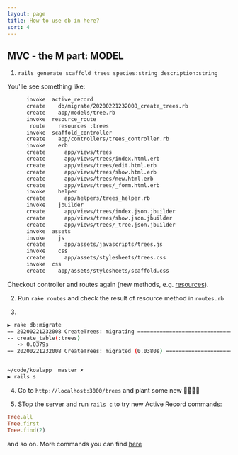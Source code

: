 ```yaml
---
layout: page
title: How to use db in here?
sort: 4
---
```


## MVC - the M part: MODEL

1) `rails generate scaffold trees species:string description:string`

You'lle see something like:
```bash
      invoke  active_record
      create    db/migrate/20200221232008_create_trees.rb
      create    app/models/tree.rb
      invoke  resource_route
       route    resources :trees
      invoke  scaffold_controller
      create    app/controllers/trees_controller.rb
      invoke    erb
      create      app/views/trees
      create      app/views/trees/index.html.erb
      create      app/views/trees/edit.html.erb
      create      app/views/trees/show.html.erb
      create      app/views/trees/new.html.erb
      create      app/views/trees/_form.html.erb
      invoke    helper
      create      app/helpers/trees_helper.rb
      invoke    jbuilder
      create      app/views/trees/index.json.jbuilder
      create      app/views/trees/show.json.jbuilder
      create      app/views/trees/_tree.json.jbuilder
      invoke  assets
      invoke    js
      create      app/assets/javascripts/trees.js
      invoke    css
      create      app/assets/stylesheets/trees.css
      invoke  css
      create    app/assets/stylesheets/scaffold.css
```

Checkout controller and routes again (new methods, e.g. [resources](https://guides.rubyonrails.org/routing.html)).

2) Run `rake routes` and check the result of resource method in `routes.rb`

3)
```bash
▶ rake db:migrate
== 20200221232008 CreateTrees: migrating ======================================
-- create_table(:trees)
   -> 0.0379s
== 20200221232008 CreateTrees: migrated (0.0380s) =============================


~/code/koalapp  master ✗                                                                                                                                            1h59m ✖ ⚑ ◒
▶ rails s
```

4) Go to `http://localhost:3000/trees` and plant some new 🎄🌳🌲🌴

5) STop the server and run `rails c` to try new Active Record commands:

```ruby
Tree.all
Tree.first
Tree.find(2)
```

and so on. More commands you can find [here](https://guides.rubyonrails.org/active_record_querying.html)
